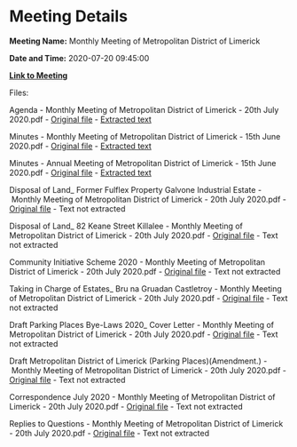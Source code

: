 # Meeting Details

**Meeting Name:** Monthly Meeting of Metropolitan District of Limerick

**Date and Time:** 2020-07-20 09:45:00

**[Link to Meeting](https://www.limerick.ie/council/whats-on/monthly-meeting-metropolitan-district-limerick-64)**

Files: 

Agenda - Monthly Meeting of Metropolitan District of Limerick - 20th July 2020.pdf - [Original file](https://www.limerick.ie/sites/default/files/media/documents/2020-07/00-agenda-monthly-meeting-20th-july-2020.pdf) - [Extracted text](./Agenda%20-%C2%A0Monthly%20Meeting%20of%20Metropolitan%20District%20of%20Limerick%20-%2020th%20July%202020.md)

Minutes - Monthly Meeting of Metropolitan District of Limerick - 15th June 2020.pdf - [Original file](https://www.limerick.ie/sites/default/files/media/documents/2020-07/01a-draft-minutes-monthly-meeting-15th-june-2020.pdf) - [Extracted text](./Minutes%20-%C2%A0Monthly%20Meeting%20of%20Metropolitan%20District%20of%20Limerick%20-%2015th%20June%202020.md)

Minutes - Annual Meeting of Metropolitan District of Limerick - 15th June 2020.pdf - [Original file](https://www.limerick.ie/sites/default/files/media/documents/2020-07/01b-draft-minutes-annual-meeting-15th-june-2020.pdf) - [Extracted text](./Minutes%20-%20Annual%20Meeting%C2%A0of%20Metropolitan%20District%20of%20Limerick%20-%2015th%20June%202020.md)

Disposal of Land_ Former Fulflex Property Galvone Industrial Estate - Monthly Meeting of Metropolitan District of Limerick - 20th July 2020.pdf - [Original file](https://www.limerick.ie/sites/default/files/media/documents/2020-07/02a-disposal-of-land-former-fulflex-property-galvone-industrial-esta.pdf) - Text not extracted

Disposal of Land_ 82 Keane Street Killalee - Monthly Meeting of Metropolitan District of Limerick - 20th July 2020.pdf - [Original file](https://www.limerick.ie/sites/default/files/media/documents/2020-07/02b-disposal-of-land-82-keane-street-killalee.pdf) - Text not extracted

Community Initiative Scheme 2020 - Monthly Meeting of Metropolitan District of Limerick - 20th July 2020.pdf - [Original file](https://www.limerick.ie/sites/default/files/media/documents/2020-07/03-community-initiative-scheme-2020-1.pdf) - Text not extracted

Taking in Charge of Estates_ Bru na Gruadan Castletroy - Monthly Meeting of Metropolitan District of Limerick - 20th July 2020.pdf - [Original file](https://www.limerick.ie/sites/default/files/media/documents/2020-07/04-taking-in-charge-of-estates-bru-na-gruadan-castletroy.pdf) - Text not extracted

Draft Parking Places Bye-Laws 2020_ Cover Letter - Monthly Meeting of Metropolitan District of Limerick - 20th July 2020.pdf - [Original file](https://www.limerick.ie/sites/default/files/media/documents/2020-07/05a-draft-parking-places-bye-laws-2020-cover-letter.pdf) - Text not extracted

Draft Metropolitan District of Limerick (Parking Places)(Amendment.) - Monthly Meeting of Metropolitan District of Limerick - 20th July 2020.pdf - [Original file](https://www.limerick.ie/sites/default/files/media/documents/2020-07/05b-draft-metropolitan-district-of-limerick-parking-placesamendment.pdf) - Text not extracted

Correspondence July 2020 - Monthly Meeting of Metropolitan District of Limerick - 20th July 2020.pdf - [Original file](https://www.limerick.ie/sites/default/files/media/documents/2020-07/22-correspondence-july-2020.pdf) - Text not extracted

Replies to Questions - Monthly Meeting of Metropolitan District of Limerick - 20th July 2020.pdf - [Original file](https://www.limerick.ie/sites/default/files/media/documents/2020-08/replies-to-questions-july-2020-updated.pdf) - Text not extracted


